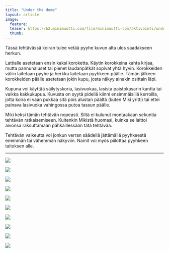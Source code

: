 ```yaml
---
title: "Under the dome"
layout: article
image:
  feature:
  teaser: https://b2.minimuutti.com/file/minimuutti-com/aktivointi/under-the-dome/DSC58235-245px.jpg
  thumb:
---
```


Tässä tehtävässä koiran tulee vetää pyyhe kuvun alta ulos saadakseen herkun.

Lattialle asetetaan ensin kaksi koroketta. Käytin korokkeina kahta kirjaa, mutta pannunaluset tai pienet laudanpätkät sopivat yhtä hyvin. Korokkeiden väliin laitetaan pyyhe ja herkku laitetaan pyyhkeen päälle. Tämän jälkeen korokkeiden päälle asetetaan jokin kupu, josta näkyy ainakin osittain läpi. 

Kupuna voi käyttää säilytyskoria, lasivuokaa, lasista paistokasarin kantta tai vaikka kakkukupua. Kuvusta on syytä pidellä kiinni ensimmäisillä kerroilla, jotta koira ei vaan pukkaa sitä pois alustan päältä (kuten Miki yritti) tai ettei painava lasivuoka vahingossa putoa tassun päälle.

Miki keksi tämän tehtävän nopeasti. Siltä ei kulunut montaakaan sekuntia tehtävän ratkaisemiseen. Kuitenkin Mikistä huomasi, kuinka se laittoi aivonsa raksuttamaan pähkäillessään tätä tehtävää.

Tehtävän vaikeutta voi jonkun verran säädellä jättämällä pyyhkeestä enemmän tai vähemmän näkyviin. Namit voi myös piilottaa pyyhkeen taitoksen alle.

---

![](https://b2.minimuutti.com/file/minimuutti-com/aktivointi/under-the-dome/DSC58159-800px.jpg)

![](https://b2.minimuutti.com/file/minimuutti-com/aktivointi/under-the-dome/DSC58161-800px.jpg)

![](https://b2.minimuutti.com/file/minimuutti-com/aktivointi/under-the-dome/DSC58174-800px.jpg)

![](https://b2.minimuutti.com/file/minimuutti-com/aktivointi/under-the-dome/DSC58166-800px.jpg)

![](https://b2.minimuutti.com/file/minimuutti-com/aktivointi/under-the-dome/DSC58228-800px.jpg)

![](https://b2.minimuutti.com/file/minimuutti-com/aktivointi/under-the-dome/DSC58255-800px.jpg)

![](https://b2.minimuutti.com/file/minimuutti-com/aktivointi/under-the-dome/DSC58233-800px.jpg)

![](https://b2.minimuutti.com/file/minimuutti-com/aktivointi/under-the-dome/DSC58295-800px.jpg)

![](https://b2.minimuutti.com/file/minimuutti-com/aktivointi/under-the-dome/DSC58234-800px.jpg)

![](https://b2.minimuutti.com/file/minimuutti-com/aktivointi/under-the-dome/DSC58235-800px.jpg)
